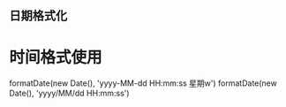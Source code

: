 ## 日期格式化

# 时间格式使用
formatDate(new Date(), 'yyyy-MM-dd HH:mm:ss 星期w')
formatDate(new Date(), 'yyyy/MM/dd HH:mm:ss')
